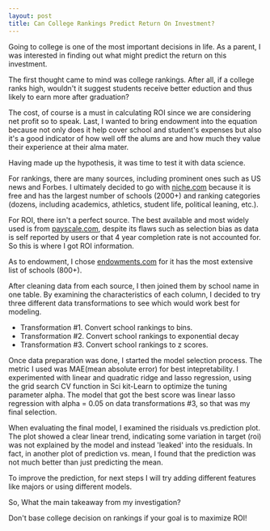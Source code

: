 ```yaml
---
layout: post
title: Can College Rankings Predict Return On Investment?
---
```


Going to college is  one of the most important decisions in life. As a parent, I was interested in finding out what might  predict the return on this investment.

The first thought came to mind was college rankings. After all, if a college ranks high, wouldn't it suggest students receive better eduction and thus likely to earn more after graduation? 

The cost, of course is a must in calculating  ROI since we are considering net profit so to speak. Last, I wanted to bring endowment into the equation because not only does it help cover school and student's expenses but also it's a good indicator of how well off the alums are and how much they value their experience at their alma mater.

Having made up the hypothesis, it was time to test it with data science.

For rankings, there are many sources, including prominent ones such as US news and Forbes. I ultimately decided to go with [niche.com](https://www.niche.com/colleges/search/best-value-colleges/) because it is free and has the largest number of schools (2000+) and ranking categories (dozens, including academics, athletics, student life, political leaning, etc.).

For ROI, there isn't a perfect source. The best available and most widely used is from [payscale.com](https://www.payscale.com/college-roi), despite its flaws such as selection bias as data is self reported by users or that 4 year completion rate is not accounted for. So this is where I got ROI information.

As to endowment, I chose [endowments.com](http://endowments.com/) for it has the most extensive list of schools (800+). 

After cleaning data from each source, I then joined them by school name in one table. By examining the characteristics of each column, I decided to try three different data transformations to see which would work best for modeling.

* Transformation #1. Convert school rankings to bins.
* Transformation #2. Convert school rankings to exponential decay
* Transformation #3. Convert school rankings to z scores.


Once data preparation was done, I started the model selection process. The metric I used was MAE(mean absolute error) for best intepretability. I experimented with linear and quadratic ridge and lasso regression, using the grid search CV function in Sci kit-Learn to optimize the tuning parameter alpha. The model that got the best score was linear lasso regression with alpha = 0.05 on data transformations #3, so that was my final selection.

When evaluating the final model, I examined the risiduals vs.prediction plot. The plot showed a clear linear trend, indicating some variation in target (roi) was not explained by the model and instead 'leaked' into the residuals. In fact, in another plot of prediction vs. mean, I found that the prediction was not much better than just predicting the mean.

To improve the prediction, for next steps I will try adding different features like majors or using different models.

So, What the main takeaway from my investigation?

Don't base college decision on rankings if your goal is to maximize ROI!
